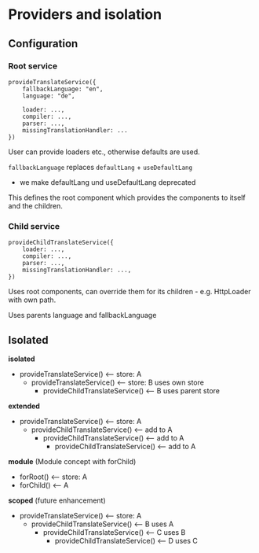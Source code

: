 # Providers and isolation

## Configuration

### Root service

```
provideTranslateService({
    fallbackLanguage: "en",
    language: "de",

    loader: ...,
    compiler: ...,
    parser: ...,
    missingTranslationHandler: ...
})
```

User can provide loaders etc., otherwise defaults are used.

`fallbackLanguage` replaces `defaultLang` + `useDefaultLang`

- we make defaultLang und useDefaultLang deprecated

This defines the root component which provides the components to itself and the children.

### Child service

```
provideChildTranslateService({
    loader: ...,
    compiler: ...,
    parser: ...,
    missingTranslationHandler: ...,
})
```

Uses root components, can override them for its children - e.g. HttpLoader with own path.

Uses parents language and fallbackLanguage

## Isolated

**isolated**

- provideTranslateService() <-- store: A
    - provideTranslateService() <-- store: B uses own store
        - provideChildTranslateService() <-- B uses parent store

**extended**

- provideTranslateService() <-- store: A
    - provideChildTranslateService() <-- add to A
        - provideChildTranslateService() <-- add to A
            - provideChildTranslateService() <-- add to A

**module** (Module concept with forChild)

- forRoot() <-- store: A
- forChild() <-- A

**scoped** (future enhancement)

- provideTranslateService() <-- store: A
    - provideChildTranslateService() <-- B uses A
        - provideChildTranslateService() <-- C uses B
            - provideChildTranslateService() <-- D uses C
